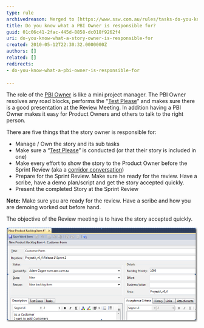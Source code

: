 ```yaml
---
type: rule
archivedreason: Merged to [https://www.ssw.com.au/rules/tasks-do-you-know-that-every-user-story-should-have-an-owner](/tasks-do-you-know-that-every-user-story-should-have-an-owner)
title: Do you know what a PBI Owner is responsible for?
guid: 01c06c41-2fac-445d-8858-dc018f9262f4
uri: do-you-know-what-a-story-owner-is-responsible-for
created: 2010-05-12T22:30:32.0000000Z
authors: []
related: []
redirects:
- do-you-know-what-a-pbi-owner-is-responsible-for

---
```


The role of the [PBI Owner](/tasks-do-you-know-that-every-user-story-should-have-an-owner) is like a mini project manager. The PBI Owner resolves any road blocks, performs the “[Test Please](/done-do-you-know-when-to-do-a-test-please-in-scrum)” and makes sure there is a good presentation at the Review Meeting. In addition having a PBI Owner makes it easy for Product Owners and others to talk to the right person.
<!--endintro-->

There are five things that the story owner is responsible for:

* Manage / Own the story and its sub tasks
* Make sure a “[Test Please](/done-do-you-know-when-to-do-a-test-please-in-scrum)” is conducted (or that their story is included in one)
* Make every effort to show the story to the Product Owner before the Sprint Review (aka a [corridor conversation](/corridor-conversations))
* Prepare for the Sprint Review. Make sure he ready for the review. Have a scribe, have a demo plan/script and get the story accepted quickly.
* Present the completed Story at the Sprint Review

**Note:** Make sure you are ready for the review. Have a scribe and how you are demoing worked out before hand.

The objective of the Review meeting is to have the story accepted quickly.

![Figure: Out of the box the Microsoft Scrum Template supports a ‘Story Owner’ via the ‘Owned By’ field*](NewProductBacklog.jpg)
